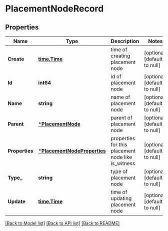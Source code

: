 # PlacementNodeRecord

## Properties
Name | Type | Description | Notes
------------ | ------------- | ------------- | -------------
**Create** | [**time.Time**](time.Time.md) | time of creating placement node | [optional] [default to null]
**Id** | **int64** | id of placement node | [optional] [default to null]
**Name** | **string** | name of placement node | [optional] [default to null]
**Parent** | [***PlacementNode**](PlacementNode.md) | parent of placement node | [optional] [default to null]
**Properties** | [***PlacementNodeProperties**](PlacementNodeProperties.md) | properties for this placement node like is_witness | [optional] [default to null]
**Type_** | **string** | type of placement node | [optional] [default to null]
**Update** | [**time.Time**](time.Time.md) | time of updating placement node | [optional] [default to null]

[[Back to Model list]](../README.md#documentation-for-models) [[Back to API list]](../README.md#documentation-for-api-endpoints) [[Back to README]](../README.md)



